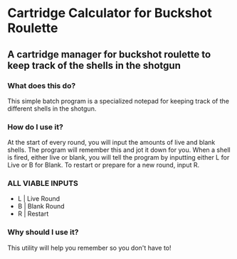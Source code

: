 # Cartridge Calculator for Buckshot Roulette
## A cartridge manager for buckshot roulette to keep track of the shells in the shotgun

### What does this do?
This simple batch program is a specialized notepad for keeping track of the different shells in the shotgun.

### How do I use it?
At the start of every round, you will input the amounts of live and blank shells. The program will remember this and jot it down for you.
When a shell is fired, either live or blank, you will tell the program by inputting either L for Live or B for Blank.
To restart or prepare for a new round, input R.

### ALL VIABLE INPUTS
- L | Live Round
- B | Blank Round
- R | Restart

### Why should I use it?
This utility will help you remember so you don't have to!

